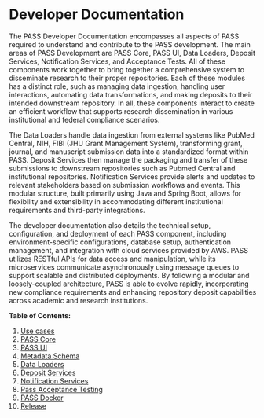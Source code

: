 # Developer Documentation

The PASS Developer Documentation encompasses all aspects of PASS required to understand and contribute to the PASS
development. The main areas of PASS Development are PASS Core, PASS UI, Data Loaders, Deposit Services,
Notification Services, and Acceptance Tests. All of these components work together to bring together a comprehensive
system to disseminate research to their proper repositories. Each of these modules has a distinct role, such as managing
data ingestion, handling user interactions, automating data transformations, and making deposits to their intended 
downstream repository. In all, these components interact to create an efficient workflow that supports research 
dissemination in various institutional and federal compliance scenarios.

The Data Loaders handle data ingestion from external systems like PubMed Central, NIH, FIBI 
(JHU Grant Management System), transforming grant, journal, and manuscript submission data into a standardized format 
within PASS. Deposit Services then manage the packaging and transfer of these submissions to downstream repositories 
such as Pubmed Central and institutional repositories. Notification Services provide alerts and updates to relevant 
stakeholders based on submission workflows and events. This modular structure, built primarily using Java and Spring 
Boot, allows for flexibility and extensibility in accommodating different institutional requirements and third-party 
integrations.

The developer documentation also details the technical setup, configuration, and deployment of each PASS component, 
including environment-specific configurations, database setup, authentication management, and integration with cloud 
services provided by AWS. PASS utilizes RESTful APIs for data access and manipulation, while its microservices 
communicate asynchronously using message queues to support scalable and distributed deployments. By following a modular
and loosely-coupled architecture, PASS is able to evolve rapidly, incorporating new compliance requirements and
enhancing repository deposit capabilities across academic and research institutions.

**Table of Contents:**

1. [Use cases](use-cases.md)
2. [PASS Core](pass-core/README.md)
3. [PASS UI](pass-ui/README.md)
4. [Metadata Schema](metadata-schema.md)
5. [Data Loaders](data-loaders/README.md)
6. [Deposit Services](deposit-service/README.md)
7. [Notification Services](notification-service/README.md)
8. [Pass Acceptance Testing](pass-acceptance-testing/README.md)
9. [PASS Docker](pass-docker/README.md)
10. [Release](release/README.md)